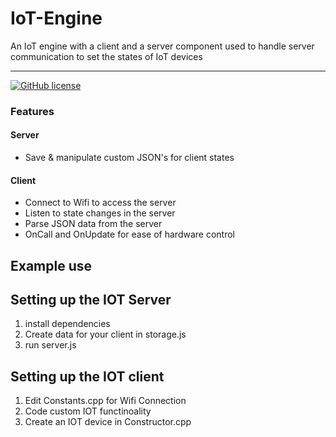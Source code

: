 # IoT-Engine
An IoT engine with a client and a server component used to handle server communication to set the states of IoT devices


----

[![GitHub license](https://img.shields.io/github/license/Naereen/StrapDown.js.svg)](/LICENSE)

### Features
#### Server
- Save & manipulate custom JSON's for client states
#### Client
- Connect to Wifi to access the server
- Listen to state changes in the server
- Parse JSON data from the server
- OnCall and OnUpdate for ease of hardware control

## Example use

## Setting up the IOT Server
1) install dependencies
2) Create data for your client in storage.js
3) run server.js

## Setting up the IOT client
1) Edit Constants.cpp for Wifi Connection
2) Code custom IOT functinoality
3) Create an IOT device in Constructor.cpp
